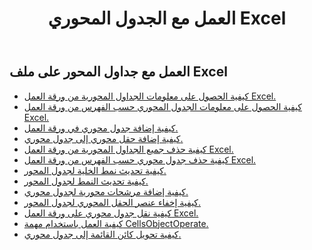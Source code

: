 ﻿---
title: العمل مع الجدول المحوري Excel
second_title: Aspose.Cells Cloud Documen
linktitle: جدول محوري
type: docs
url: /ar/pivottables/
aliases: [/working-with-pivot-tables/]
keywords: Working with pivot table on an Excel worksheet
description: كيفية عمل واجهات برمجة تطبيقات Cloud REST مع جدول محوري في ورقة عمل Excel. تدعم مجموعة أدوات تطوير البرامج (SDK) أنواعًا مختلفة من لغات التطوير، بما في ذلك Android وGo وNodeJS وRuby وSwift.
weight: 100
kwords: Excel، Office السحابة، REST API، جدول بيانات، PDF، CSV، Json، Markdown، جداول محورية
---
## العمل مع جداول المحور على ملف Excel

- [كيفية الحصول على معلومات الجداول المحورية من ورقة العمل Excel.](/cells/ar/pivot-tables/get-all/)
- [كيفية الحصول على معلومات الجدول المحوري حسب الفهرس من ورقة العمل Excel.](/cells/ar/pivot-tables/get/)
- [كيفية إضافة جدول محوري في ورقة العمل.](/cells/ar/pivot-tables/add/)
- [كيفية إضافة حقل محوري إلى جدول محوري.](/cells/ar/pivot-tables/add-pivot-field/)
- [كيفية حذف جميع الجداول المحورية من ورقة العمل Excel.](/cells/ar/pivot-tables/clear/)
- [كيفية حذف جدول محوري حسب الفهرس من ورقة العمل Excel.](/cells/ar/pivot-tables/delete/)
- [كيفية تحديث نمط الخلية لجدول المحور.](/cells/ar/pivot-tables/format/)
- [كيفية تحديث النمط لجدول المحور.](/cells/ar/pivot-tables/format-all/)
- [كيفية إضافة مرشحات محورية لجدول محوري.](/cells/ar/pivot-tables/add-filters/)
- [كيفية إخفاء عنصر الحقل المحوري لجدول المحور.](/cells/ar/pivot-tables/hide-pivot-field-item/)
- [كيفية نقل جدول محوري على ورقة العمل Excel.](/cells/ar/pivot-tables/move/)
- [كيفية العمل باستخدام مهمة CellsObjectOperate.](/cells/ar/working-with-pivot-table-using-cellsobjectoperate-task/)
- [كيفية تحويل كائن القائمة إلى جدول محوري.](/cells/ar/pivot-tables/convert-table-to-pivottable/)
